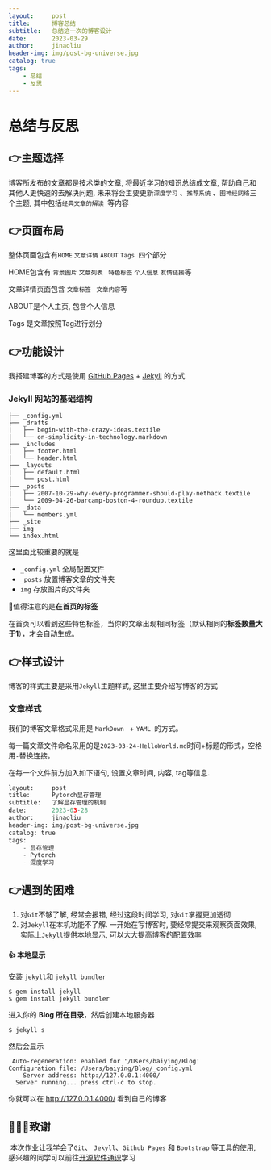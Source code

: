 ```yaml
---
layout:     post
title:      博客总结
subtitle:   总结这一次的博客设计
date:       2023-03-29
author:     jinaoliu
header-img: img/post-bg-universe.jpg
catalog: true
tags:
    - 总结
    - 反思
---
```


# 总结与反思

## :point_right:主题选择

博客所发布的文章都是技术类的文章, 将最近学习的知识总结成文章, 帮助自己和其他人更快速的去解决问题, 未来将会主要更新`深度学习` 、`推荐系统` 、`图神经网络`三个主题, 其中包括`经典文章的解读 `等内容

## :point_right:页面布局

 整体页面包含有`HOME` `文章详情`  `ABOUT` `Tags `四个部分

HOME包含有 `背景图片` `文章列表` ` 特色标签` `个人信息` `友情链接`等

文章详情页面包含 `文章标签 ` `文章内容`等

ABOUT是个人主页, 包含个人信息

Tags 是文章按照Tag进行划分

## :point_right:功能设计

我搭建博客的方式是使用 [GitHub Pages](https://pages.github.com/) + [Jekyll](http://jekyll.com.cn/) 的方式

### Jekyll 网站的基础结构

```
├── _config.yml
├── _drafts
|   ├── begin-with-the-crazy-ideas.textile
|   └── on-simplicity-in-technology.markdown
├── _includes
|   ├── footer.html
|   └── header.html
├── _layouts
|   ├── default.html
|   └── post.html
├── _posts
|   ├── 2007-10-29-why-every-programmer-should-play-nethack.textile
|   └── 2009-04-26-barcamp-boston-4-roundup.textile
├── _data
|   └── members.yml
├── _site
├── img
└── index.html
```

这里面比较重要的就是

- `_config.yml` 全局配置文件
- `_posts` 放置博客文章的文件夹
- `img` 存放图片的文件夹

:rocket:值得注意的是**在首页的标签**

在首页可以看到这些特色标签，当你的文章出现相同标签（默认相同的**标签数量大于1**），才会自动生成。

## :point_right:样式设计

博客的样式主要是采用`Jekyll`主题样式, 这里主要介绍写博客的方式

### 文章样式

我们的博客文章格式采用是 `MarkDown ` + `YAML `的方式。

每一篇文章文件命名采用的是`2023-03-24-HelloWorld.md`时间+标题的形式，空格用`-`替换连接。

在每一个文件前方加入如下语句, 设置文章时间, 内容, tag等信息.

```python
layout:     post
title:      Pytorch显存管理
subtitle:   了解显存管理的机制
date:       2023-03-28
author:     jinaoliu
header-img: img/post-bg-universe.jpg
catalog: true
tags:
    - 显存管理
    - Pytorch
    - 深度学习
```

## :point_right:遇到的困难

1. 对`Git`不够了解, 经常会报错, 经过这段时间学习, 对`Git`掌握更加透彻
2. 对`Jekyll`在本机功能不了解. 一开始在写博客时, 要经常提交来观察页面效果, 实际上`Jekyll`提供本地显示, 可以大大提高博客的配置效率

#### :+1: 本地显示

安装 `jekyll`和 `jekyll bundler`

```
$ gem install jekyll
$ gem install jekyll bundler
```

进入你的 **Blog 所在目录**，然后创建本地服务器

```
$ jekyll s
```

然后会显示

```
 Auto-regeneration: enabled for '/Users/baiying/Blog'
Configuration file: /Users/baiying/Blog/_config.yml
    Server address: http://127.0.0.1:4000/
  Server running... press ctrl-c to stop.
```

你就可以在 http://127.0.0.1:4000/ 看到自己的博客

## :rocket::rocket::rocket:致谢

​	    本次作业让我学会了`Git`、 `Jekyll`、`Github Pages` 和 `Bootstrap` 等工具的使用, 感兴趣的同学可以前往[开源软件通识](https://github.com/X-lab2017/oss101)学习

